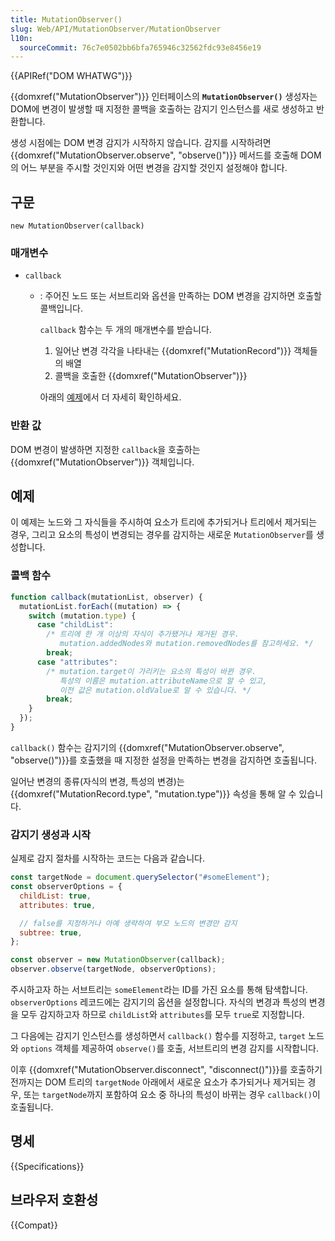 ```yaml
---
title: MutationObserver()
slug: Web/API/MutationObserver/MutationObserver
l10n:
  sourceCommit: 76c7e0502bb6bfa765946c32562fdc93e8456e19
---
```


{{APIRef("DOM WHATWG")}}

{{domxref("MutationObserver")}} 인터페이스의 **`MutationObserver()`** 생성자는 DOM에 변경이 발생할 때 지정한 콜백을 호출하는 감지기 인스턴스를 새로 생성하고 반환합니다.

생성 시점에는 DOM 변경 감지가 시작하지 않습니다. 감지를 시작하려면 {{domxref("MutationObserver.observe", "observe()")}} 메서드를 호출해 DOM의 어느 부분을 주시할 것인지와 어떤 변경을 감지할 것인지 설정해야 합니다.

## 구문

```js-nolint
new MutationObserver(callback)
```

### 매개변수

- `callback`

  - : 주어진 노드 또는 서브트리와 옵션을 만족하는 DOM 변경을 감지하면 호출할 콜백입니다.

    `callback` 함수는 두 개의 매개변수를 받습니다.

    1. 일어난 변경 각각을 나타내는 {{domxref("MutationRecord")}} 객체들의 배열
    2. 콜백을 호출한 {{domxref("MutationObserver")}}

    아래의 [예제](#예제)에서 더 자세히 확인하세요.

### 반환 값

DOM 변경이 발생하면 지정한 `callback`을 호출하는 {{domxref("MutationObserver")}} 객체입니다.

## 예제

이 예제는 노드와 그 자식들을 주시하여 요소가 트리에 추가되거나 트리에서 제거되는 경우, 그리고 요소의 특성이 변경되는 경우를 감지하는 새로운 `MutationObserver`를 생성합니다.

### 콜백 함수

```js
function callback(mutationList, observer) {
  mutationList.forEach((mutation) => {
    switch (mutation.type) {
      case "childList":
        /* 트리에 한 개 이상의 자식이 추가됐거나 제거된 경우.
           mutation.addedNodes와 mutation.removedNodes를 참고하세요. */
        break;
      case "attributes":
        /* mutation.target이 가리키는 요소의 특성이 바뀐 경우.
           특성의 이름은 mutation.attributeName으로 알 수 있고,
           이전 값은 mutation.oldValue로 알 수 있습니다. */
        break;
    }
  });
}
```

`callback()` 함수는 감지기의 {{domxref("MutationObserver.observe", "observe()")}}를 호출했을 때 지정한 설정을 만족하는 변경을 감지하면 호출됩니다.

일어난 변경의 종류(자식의 변경, 특성의 변경)는 {{domxref("MutationRecord.type", "mutation.type")}} 속성을 통해 알 수 있습니다.

### 감지기 생성과 시작

실제로 감지 절차를 시작하는 코드는 다음과 같습니다.

```js
const targetNode = document.querySelector("#someElement");
const observerOptions = {
  childList: true,
  attributes: true,

  // false를 지정하거나 아예 생략하여 부모 노드의 변경만 감지
  subtree: true,
};

const observer = new MutationObserver(callback);
observer.observe(targetNode, observerOptions);
```

주시하고자 하는 서브트리는 `someElement`라는 ID를 가진 요소를 통해 탐색합니다. `observerOptions` 레코드에는 감지기의 옵션을 설정합니다. 자식의 변경과 특성의 변경을 모두 감지하고자 하므로 `childList`와 `attributes`를 모두 `true`로 지정합니다.

그 다음에는 감지기 인스턴스를 생성하면서 `callback()` 함수를 지정하고, `target` 노드와 `options` 객체를 제공하여 `observe()`를 호출, 서브트리의 변경 감지를 시작합니다.

이후 {{domxref("MutationObserver.disconnect", "disconnect()")}}를 호출하기 전까지는 DOM 트리의 `targetNode` 아래에서 새로운 요소가 추가되거나 제거되는 경우, 또는 `targetNode`까지 포함하여 요소 중 하나의 특성이 바뀌는 경우 `callback()`이 호출됩니다.

## 명세

{{Specifications}}

## 브라우저 호환성

{{Compat}}
